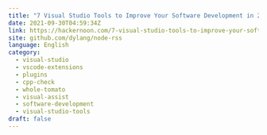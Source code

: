 ```yaml
---
title: "7 Visual Studio Tools to Improve Your Software Development in 2021"
date: 2021-09-30T04:59:34Z
link: https://hackernoon.com/7-visual-studio-tools-to-improve-your-software-development-in-2021?source=rss&utm_medium=RSS&utm_source=news.12bit.vn
site: github.com/dylang/node-rss
language: English
category:
  - visual-studio
  - vscode-extensions
  - plugins
  - cpp-check
  - whole-tomato
  - visual-assist
  - software-development
  - visual-studio-tools
draft: false
---
```

